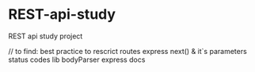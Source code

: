 
# REST-api-study
REST api study project

// to find:
best practice to rescrict routes express
next() & it`s parameters
status codes
lib bodyParser
express docs
